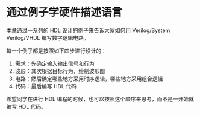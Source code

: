 # 通过例子学硬件描述语言

本章通过一系列的 HDL 设计的例子来告诉大家如何用 Verilog/System Verilog/VHDL 编写数字逻辑电路。

每一个例子都是按照如下四步进行设计的：

1. 需求：先确定输入输出信号和行为
2. 波形：其次根据目标行为，绘制波形图
3. 电路：然后确定哪些地方采用时序逻辑，哪些地方采用组合逻辑
4. 代码：最后编写 HDL 代码

希望同学在进行 HDL 编程的时候，也可以按照这个顺序来思考，而不是一开始就编写 HDL 代码。